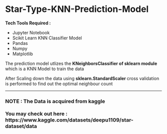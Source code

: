 # Star-Type-KNN-Prediction-Model
<b>Tech Tools Required :</b>
<ul>
  <li>Jupyter Notebook</li>
  <li>Scikit Learn KNN Classifier Model</li>
  <li>Pandas</li>
  <li>Numpy</li>
  <li>Matplotlib</li>
</ul>
<p>The prediction model utlizes the <b>KNeighborsClassifier of sklearn module </b>which is a KNN Model to train the data</p>
<p>After Scaling down the data using <b> sklearn.StandardScaler </b> cross validation is performed to find out the optimal neighbour count</p>
<hr>
<h3>NOTE : The Data is acquired from kaggle <br><br> You may check out here : https://www.kaggle.com/datasets/deepu1109/star-dataset/data </h3>
